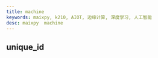 ```yaml
---
title: machine
keywords: maixpy, k210, AIOT, 边缘计算, 深度学习, 人工智能
desc: maixpy  machine
---
```





## unique_id



